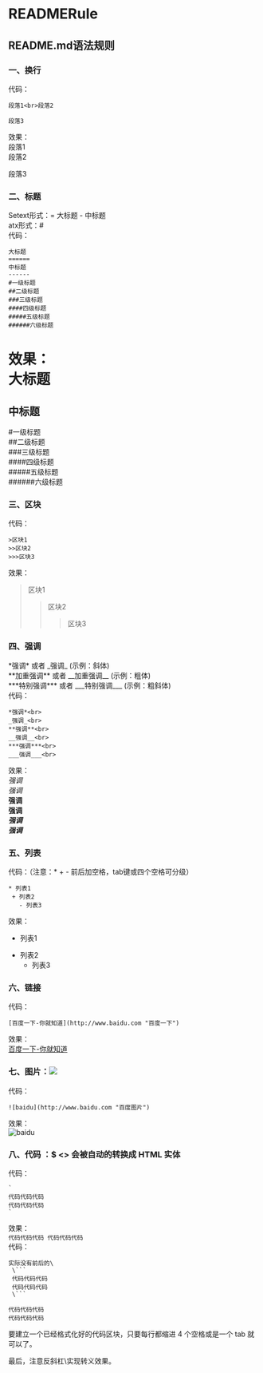 # READMERule
## README.md语法规则
### 一、换行
代码：<br>
```
段落1<br>段落2

段落3
```
效果：<br>
段落1<br>
段落2

段落3

### 二、标题
Setext形式：= 大标题  - 中标题<br>
atx形式：#<br>
代码：<br>
```
大标题
======
中标题
------
#一级标题  
##二级标题  
###三级标题  
####四级标题  
#####五级标题  
######六级标题 
```
效果：<br>
大标题
======
中标题
------
#一级标题  
##二级标题  
###三级标题  
####四级标题  
#####五级标题  
######六级标题 

### 三、区块
代码：<br>
```区块
>区块1
>>区块2
>>>区块3
```
效果：<br>
>区块1
>>区块2
>>>区块3

### 四、强调
\*强调\* 或者 \_强调\_  (示例：斜体)<br>
\*\*加重强调\*\* 或者 \_\_加重强调\_\_ (示例：粗体)<br>
\*\*\*特别强调\*\*\* 或者 \_\_\_特别强调\_\_\_ (示例：粗斜体)<br>
代码：
```
*强调*<br>
_强调_<br>
**强调**<br>
__强调__<br>
***强调***<br>
___强调___<br>
```
效果：<br>
*强调*<br>
_强调_<br>
**强调**<br>
__强调__<br>
***强调***<br>
___强调___<br>

### 五、列表
代码：（注意：* + - 前后加空格，tab键或四个空格可分级）
```
* 列表1
 + 列表2
   - 列表3
```
效果：<br>
* 列表1
 + 列表2
   - 列表3

### 六、链接
代码：
```
[百度一下-你就知道](http://www.baidu.com "百度一下")
```
效果：<br>
[百度一下-你就知道](http://www.baidu.com "百度一下")

### 七、图片：![]( "title")
代码：
```
![baidu](http://www.baidu.com "百度图片")
```
效果：<br>
![baidu](http://www.baidu.com "百度图片")

### 八、代码 ：$ <> 会被自动的转换成 HTML 实体
代码：
```
`
代码代码代码
代码代码代码
`
```
效果：<br>
`
代码代码代码
代码代码代码
`
<br>
代码：
```
实际没有前后的\
 \```
 代码代码代码
 代码代码代码
 \```
```
```
代码代码代码
代码代码代码
```
要建立一个已经格式化好的代码区块，只要每行都缩进 4 个空格或是一个 tab 就可以了。

最后，注意反斜杠\实现转义效果。
